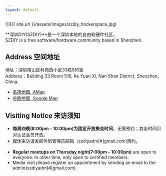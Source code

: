 ```yaml
---
layout: default
---
```


<div class="home-photo" markdown="span">
![]({{ site.url }}/assets/images/szdiy_hackerspace.jpg)
</div>

**深圳DIY(SZDIY)**是一个深圳本地的自由软硬件社区。
<br/>SZDIY is a free software/hardware community based in Shenzhen.

## Address 空间地址

地址：深圳南山区科苑西小区33栋516室
<br/>Address：Building 33 Room 516, Ke Yuan Xi, Nan Shan District, Shenzhen, China.

 * [高德地图, AMap](http://ditu.amap.com/place/B0FFIFQLC9)
 * [谷歌地图, Google Map](https://www.google.com/maps/d/u/1/viewer?mid=1UgpSQ13nyIRyFEhp2DR7v8Bxl7w&ll=22.54170420727388%2C113.94276160000004&z=18)  


## Visiting Notice 来访须知

 * **每周四晚(8:00pm - 10:00pm)为固定开放聚会时间**，无需预约；其余时间只对认证会员开放。
 * 媒体来访请发邮件到管理员邮箱（szdiyadm[#]gmail.com)预约。<br/>&nbsp;
 * **Regular meetups on Thursday night(7:00pm - 10:00pm)** are open to everyone. In other time, only open to certified members.
 * Media visit please register an appointment by sending an email to the admin(szdiyadm[#]gmail.com).
